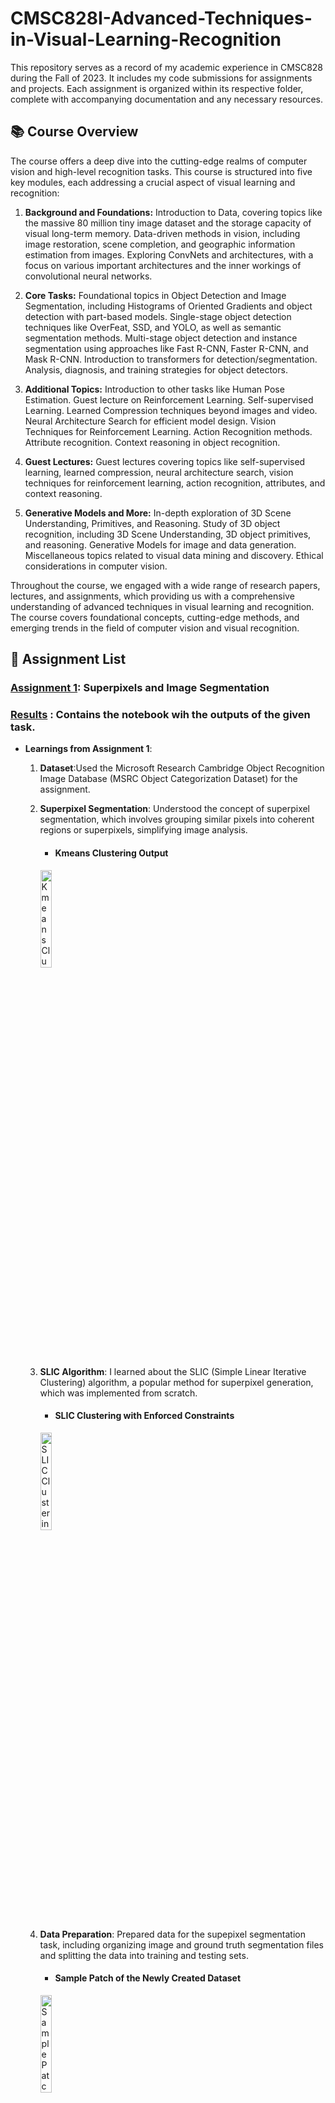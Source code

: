 # CMSC828I-Advanced-Techniques-in-Visual-Learning-Recognition
This repository serves as a record of my academic experience in CMSC828 during the Fall of 2023. It includes my code submissions for assignments and projects. Each assignment is organized within its respective folder, complete with accompanying documentation and any necessary resources.

## 📚 Course Overview
The course offers a deep dive into the cutting-edge realms of computer vision and high-level recognition tasks. This course is structured into five key modules, each addressing a crucial aspect of visual learning and recognition:

1. **Background and Foundations:** Introduction to Data, covering topics like the massive 80 million tiny image dataset and the storage capacity of visual long-term memory. Data-driven methods in vision, including image restoration, scene completion, and geographic information estimation from images. Exploring ConvNets and architectures, with a focus on various important architectures and the inner workings of convolutional neural networks.

2. **Core Tasks:** Foundational topics in Object Detection and Image Segmentation, including Histograms of Oriented Gradients and object detection with part-based models. Single-stage object detection techniques like OverFeat, SSD, and YOLO, as well as semantic segmentation methods. Multi-stage object detection and instance segmentation using approaches like Fast R-CNN, Faster R-CNN, and Mask R-CNN. Introduction to transformers for detection/segmentation. Analysis, diagnosis, and training strategies for object detectors.

4. **Additional Topics:** Introduction to other tasks like Human Pose Estimation. Guest lecture on Reinforcement Learning. Self-supervised Learning. Learned Compression techniques beyond images and video. Neural Architecture Search for efficient model design. Vision Techniques for Reinforcement Learning. Action Recognition methods. Attribute recognition. Context reasoning in object recognition.

5. **Guest Lectures:** Guest lectures covering topics like self-supervised learning, learned compression, neural architecture search, vision techniques for reinforcement learning, action recognition, attributes, and context reasoning.

6. **Generative Models and More:** In-depth exploration of 3D Scene Understanding, Primitives, and Reasoning. Study of 3D object recognition, including 3D Scene Understanding, 3D object primitives, and reasoning. Generative Models for image and data generation. Miscellaneous topics related to visual data mining and discovery. Ethical considerations in computer vision.

Throughout the course, we engaged with a wide range of research papers, lectures, and assignments, which providing us with a comprehensive understanding of advanced techniques in visual learning and recognition. The course covers foundational concepts, cutting-edge methods, and emerging trends in the field of computer vision and visual recognition.


## 📄 Assignment List

### [Assignment 1](https://github.com/Rishikesh-Jadhav/CMSC828I-Advanced-Techniques-in-Visual-Learning-Recognition/tree/main/Assignment1): Superpixels and Image Segmentation

### [Results](https://github.com/Rishikesh-Jadhav/CMSC828I-Advanced-Techniques-in-Visual-Learning-Recognition/blob/main/Assignment1/rjadhav1(119256534)cmsc828I_fall2023_HW1.ipynb) : Contains the notebook wih the outputs of the given task.

- **Learnings from Assignment 1**:
  
  1. **Dataset**:Used the Microsoft Research Cambridge Object Recognition Image Database (MSRC Object Categorization Dataset) for the assignment.
     
  2. **Superpixel Segmentation**: Understood the concept of superpixel segmentation, which involves grouping similar pixels into coherent regions or superpixels, simplifying image analysis.
     - #### Kmeans Clustering Output
     <img src="images/naive%20clustering.png" alt="Kmeans Clustering" width="20%"/>
  3. **SLIC Algorithm**: I learned about the SLIC (Simple Linear Iterative Clustering) algorithm, a popular method for superpixel generation, which was implemented from scratch.
     - #### SLIC Clustering with Enforced Constraints
     <img src="images/slic%20clustering.png" alt="SLIC Clustering" width="20%"/>
  4. **Data Preparation**: Prepared data for the supepixel segmentation task, including organizing image and ground truth segmentation files and splitting the data into training and testing sets.
     - #### Sample Patch of the Newly Created Dataset
     <img src="images/sample%20%20seg%20patch.png" alt="Sample Patch" width="20%"/>  
  5. **Patch Extraction**: Learned how to extract superpixel patches along with their class labels. This process involved bounding box extraction, label assignment based on the majority class, and saving patches in a suitable format.

  6. **Data Loading**: Created a custom dataset class for loading superpixel patches and their labels, making the data ready for training deep learning models.

  7. **Deep Learning**: Used PyTorch to define a deep learning model for superpixel classification, and I learned to fine-tune a pre-trained model (ResNet) for this specific task.

  8. **Training and Evaluation**: Trained and evaluated the model, including tracking training and testing losses and accuracies over multiple epochs.

  9. **Data Visualization**: Visualized images, superpixel patches, and segmentation maps.
     - #### Output of ResNet-based Segmentation Model  
     <img src="images/seg%20rgb%20image.png" alt="RGB Image" width="45%"/>
     <img src="images/resnet%20prediction.png" alt="Segmentation Model Output + GT" width="20%"/>
    
  10. **Optimization and Learning Rate Scheduling**: I set up an optimizer (Adam) and a learning rate scheduler to fine-tune the model's performance.

  11. **Random Splitting**: The assignment involved splitting the dataset into training and testing subsets to assess the model's performance.

  12. **Bonus Learning**: I explored the possibility of improving the model by implementing more advanced techniques like feature fusion or multi-resolution networks.

  13. **Flexibility**: The assignment allowed me to demonstrate flexibility in implementing different aspects of the project, such as adapting code for custom datasets and tasks, handling small patches, and ensuring efficient data   processing.


### [Assignment 2](https://github.com/Rishikesh-Jadhav/CMSC828I-Advanced-Techniques-in-Visual-Learning-Recognition/tree/main/Assignment2): Implicit Neural Representation

### [Results](https://github.com/Rishikesh-Jadhav/CMSC828I-Advanced-Techniques-in-Visual-Learning-Recognition/blob/main/Assignment1/rjadhav1(119256534)cmsc828I_fall2023_HW2.ipynb) : Contains the notebook wih the outputs of the given task.

- **Learnings from Assignment 2**:
  
  1. **Understanding Implicit Neural Representation (INR)**: Explored hands-on experience with INR, parameterizing signals (images) with a neural network (feed-forward network in this assignment).
  
  2. **SingleImageDataset Implementation**: Developed a `SingleImageDataset` to convert the selected image into model inputs and targets.
     - #### Selected Image  
     <img src="images/redbull%20rgb.png" alt="Selected Image" width="20%"/>

  3. **Image Resizing**: Resized the selected image to meet the maximum pixel count requirement, ensuring efficient model training.
  
  4. **Loop and DataLoader Implementation**: Implemented a loop to construct the image using a DataLoader for the `SingleImageDataset`.
  
  5. **Feedforward Neural Network Definition**: Defined a basic feedforward neural network (`FFN`) with appropriate layers and weights for INR.

  6. **Training Setup**: Configured the model training with an optimizer, criterion (pixel-wise MSE loss), and tracked loss over epochs.
  
  7. **Model Training**: Trained the network on the dataset until convergence, monitored loss, and adjusted learning rate using a scheduler.

  8. **Loss Plotting**: Plotted the loss values over epochs for visual analysis.
     - #### Reconstrunction Loss Vs Training Time  
     <img src="images/loss%20plot.png" alt="Selected Image" width="20%"/>
      
  10. Image Recontstruction:  Reconstructed the image using the trained model’s outputs, at each coordinate.
     - #### Reconstruncted Image with GT  
     <img src="images/image%20reconstruction.png" alt="Selected Image" width="20%"/>
      
  11. Compute PSNR: Computed PSNR for the reconstruction vs. the original image form scratch : PSNR: 65.75267791748047 dB
  
  12. **Outpainting**: Predicted 20 pixels in all directions outside the boundaries of original image using the trained model.
     - #### Outpainted Image with GT  
     <img src="images/outpainting.png" alt="Selected Image" width="20%"/>
     
## Additional Resources
- [Course related resources](https://www.cs.umd.edu/class/fall2023/cmsc828i/)


